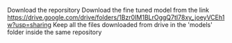 Download the reporsitory
Download the fine tuned model from the link https://drive.google.com/drive/folders/1Bzr0IM1BLrOggQ7tI78xy_joeyVCEh1w?usp=sharing
Keep all the files downloaded from drive in the 'models' folder inside the same repository
